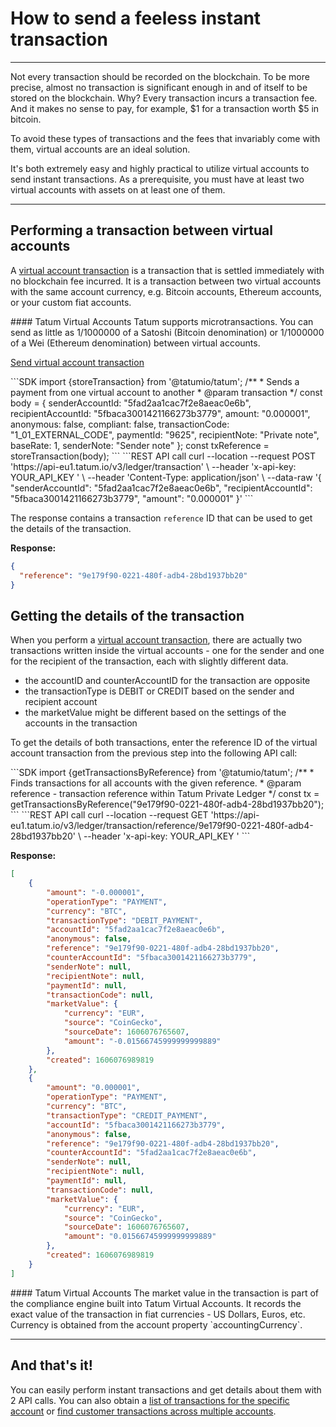 # How to send a feeless instant transaction

---

Not every transaction should be recorded on the blockchain. To be more precise, almost no transaction is significant enough in and of itself to be stored on the blockchain. Why? Every transaction incurs a transaction fee. And it makes no sense to pay, for example, $1 for a transaction worth $5 in bitcoin.

To avoid these types of transactions and the fees that invariably come with them, virtual accounts are an ideal solution.

It's both extremely easy and highly practical to utilize virtual accounts to send instant transactions. As a prerequisite, you must have at least two virtual accounts with assets on at least one of them.

---
## Performing a transaction between virtual accounts

A [virtual account transaction](https://developer.tatum.io/rest/virtual-accounts/send-payment) is a transaction that is settled immediately with no blockchain fee incurred. It is a transaction between two virtual accounts with the same account currency, e.g. Bitcoin accounts, Ethereum accounts, or your custom fiat accounts.


<div class="toolbar-note">
#### Tatum Virtual Accounts
Tatum supports microtransactions. You can send as little as 1/1000000 of a Satoshi (Bitcoin denomination) or 1/1000000 of a Wei (Ethereum denomination) between virtual accounts.
</div>

[Send virtual account transaction](https://developer.tatum.io/rest/virtual-accounts/send-payment)

<div class='tabbed-code-blocks'>
```SDK
import {storeTransaction} from '@tatumio/tatum';
/**
 * Sends a payment from one virtual account to another
 * @param transaction
 */
const body = {
  senderAccountId: "5fad2aa1cac7f2e8aeac0e6b",
  recipientAccountId: "5fbaca3001421166273b3779",
  amount: "0.000001",
  anonymous: false,
  compliant: false,
  transactionCode: "1_01_EXTERNAL_CODE",
  paymentId: "9625",
  recipientNote: "Private note",
  baseRate: 1,
  senderNote: "Sender note"
};
const txReference = storeTransaction(body);
```
```REST API call
curl --location --request 
POST 'https://api-eu1.tatum.io/v3/ledger/transaction' \
--header 'x-api-key: YOUR_API_KEY ' \ 
--header 'Content-Type: application/json' \
--data-raw '{
  "senderAccountId": "5fad2aa1cac7f2e8aeac0e6b",
  "recipientAccountId": "5fbaca3001421166273b3779",    
  "amount": "0.000001"
}'
```
</div>

The response contains a transaction `reference` ID that can be used to get the details of the transaction.

**Response:**
```json
{
  "reference": "9e179f90-0221-480f-adb4-28bd1937bb20"
}
```

## Getting the details of the transaction

When you perform a [virtual account transaction](https://tatum.io/apidoc#operation/getTransactionsByReference), there are actually two transactions written inside the virtual accounts - one for the sender and one for the recipient of the transaction, each with slightly different data.

- the accountID and counterAccountID for the transaction are opposite
- the transactionType is DEBIT or CREDIT based on the sender and recipient account
- the marketValue might be different based on the settings of the accounts in the transaction

To get the details of both transactions, enter the reference ID of the virtual account transaction from the previous step into the following API call:

<div class='tabbed-code-blocks'>
```SDK
import {getTransactionsByReference} from '@tatumio/tatum';
/**
 * Finds transactions for all accounts with the given reference.
 * @param reference - transaction reference within Tatum Private Ledger
*/
const tx = getTransactionsByReference("9e179f90-0221-480f-adb4-28bd1937bb20");
```
```REST API call
curl --location --request GET 'https://api-eu1.tatum.io/v3/ledger/transaction/reference/9e179f90-0221-480f-adb4-28bd1937bb20' \
--header 'x-api-key: YOUR_API_KEY '
```
</div>

**Response:**
```json
[
    {
        "amount": "-0.000001",
        "operationType": "PAYMENT",
        "currency": "BTC",
        "transactionType": "DEBIT_PAYMENT",
        "accountId": "5fad2aa1cac7f2e8aeac0e6b",
        "anonymous": false,
        "reference": "9e179f90-0221-480f-adb4-28bd1937bb20",
        "counterAccountId": "5fbaca3001421166273b3779",
        "senderNote": null,
        "recipientNote": null,
        "paymentId": null,
        "transactionCode": null,
        "marketValue": {
            "currency": "EUR",
            "source": "CoinGecko",
            "sourceDate": 1606076765607,
            "amount": "-0.01566745999999999889"
        },
        "created": 1606076989819
    },
    {
        "amount": "0.000001",
        "operationType": "PAYMENT",
        "currency": "BTC",
        "transactionType": "CREDIT_PAYMENT",
        "accountId": "5fbaca3001421166273b3779",
        "anonymous": false,
        "reference": "9e179f90-0221-480f-adb4-28bd1937bb20",
        "counterAccountId": "5fad2aa1cac7f2e8aeac0e6b",
        "senderNote": null,
        "recipientNote": null,
        "paymentId": null,
        "transactionCode": null,
        "marketValue": {
            "currency": "EUR",
            "source": "CoinGecko",
            "sourceDate": 1606076765607,
            "amount": "0.01566745999999999889"
        },
        "created": 1606076989819
    }
]
```

<div class="toolbar-note">
#### Tatum Virtual Accounts
The market value in the transaction is part of the compliance engine built into Tatum Virtual Accounts. It records the exact value of the transaction in fiat currencies - US Dollars, Euros, etc. Currency is obtained from the account property `accountingCurrency`.
</div>

---

## And that's it!

You can easily perform instant transactions and get details about them with 2 API calls. You can also obtain a [list of transactions for the specific account](https://developer.tatum.io/rest/virtual-accounts/find-transactions-for-account) or [find customer transactions across multiple accounts](https://developer.tatum.io/rest/virtual-accounts/find-transactions-for-a-customer-across-all-of-the-customer-s-accounts).